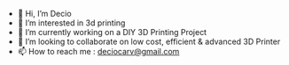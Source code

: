 - 👋 Hi, I’m Decio
- 👀 I’m interested in 3d printing
- 🌱 I’m currently working on a DIY 3D Printing Project
- 💞️ I’m looking to collaborate on low cost, efficient & advanced 3D Printer
- 📫 How to reach me : deciocarv@gmail.com

<!---
deciocarv/deciocarv is a ✨ special ✨ repository because its `README.md` (this file) appears on your GitHub profile.
You can click the Preview link to take a look at your changes.
--->
